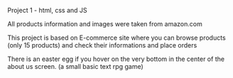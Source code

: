 Project 1 - html, css and JS

All products information and images were taken from amazon.com

This project is based on E-commerce site where you can browse products (only 15 products) and check their informations and place orders

There is an easter egg if you hover on the very bottom in the center of the about us screen. (a small basic text rpg game)